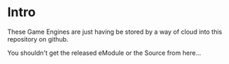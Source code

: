 # Intro
These Game Engines are just having be stored by a way of cloud into this repository on github.

You shouldn't get the released eModule or the Source from here...
